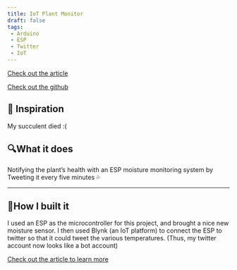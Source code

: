 ```yaml
---
title: IoT Plant Monitor
draft: false
tags:
 - Arduino
 - ESP
 - Twitter
 - IoT
---
```


[Check out the article](https://arielycliu.medium.com/get-alerted-when-your-plants-dying-d085d0bdedf5)

[Check out the github](https://github.com/arielycliu/MicrocontrollerProjects/tree/master/ESP/Smart%20Plant%20Project)


## 🌵 Inspiration
My succulent died :(

## 🔍What it does
Notifying the plant’s health with an ESP moisture monitoring system by Tweeting it every five minutes 💦

---


## 🔨How I built it

I used an ESP as the microcontroller for this project, and brought a nice new moisture sensor.
I then used Blynk (an IoT platform) to connect the ESP to twitter so that it could tweet the various temperatures. (Thus, my twitter account now looks like a bot account)

[Check out the article to learn more](https://arielycliu.medium.com/get-alerted-when-your-plants-dying-d085d0bdedf5)

